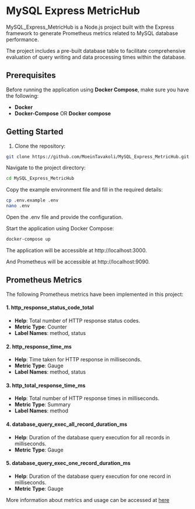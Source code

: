 # MySQL Express MetricHub

MySQL_Express_MetricHub is a Node.js project built with the Express framework to generate Prometheus metrics related to MySQL database performance.

The project includes a pre-built database table to facilitate comprehensive evaluation of query writing and data processing times within the database.

## Prerequisites

Before running the application using **Docker Compose**, make sure you have the following:

- **Docker**
- **Docker-Compose** OR **Docker compose**

## Getting Started

1. Clone the repository:

```bash
git clone https://github.com/MoeinTavakoli/MySQL_Express_MetricHub.git
```

Navigate to the project directory:

```bash
cd MySQL_Express_MetricHub
```

Copy the example environment file and fill in the required details:

```bash
cp .env.example .env
nano .env
```

Open the .env file and provide the configuration.

Start the application using Docker Compose:

```bash
docker-compose up
```

The application will be accessible at http://localhost:3000.

And Prometheus will be accessible at http://localhost:9090.

## Prometheus Metrics

The following Prometheus metrics have been implemented in this project:

#### 1. http_response_status_code_total
   - **Help**: Total number of HTTP response status codes.
   - **Metric Type**: Counter
   - **Label Names**: method, status

#### 2. http_response_time_ms
   - **Help**: Time taken for HTTP response in milliseconds.
   - **Metric Type**: Gauge
   - **Label Names**: method, status

#### 3. http_total_response_time_ms
   - **Help**: Total number of HTTP response times in milliseconds.
   - **Metric Type**: Summary
   - **Label Names**: method

#### 4. database_query_exec_all_record_duration_ms
   - **Help**: Duration of the database query execution for all records in milliseconds.
   - **Metric Type**: Gauge

#### 5. database_query_exec_one_record_duration_ms
   - **Help**: Duration of the database query execution for one record in milliseconds.
   - **Metric Type**: Gauge
  
More information about metrics and usage can be accessed at [here](./metrics.md)